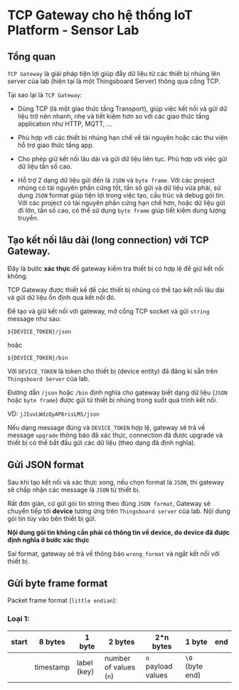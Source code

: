 # TCP Gateway cho hệ thống IoT Platform - Sensor Lab

## Tổng quan

`TCP Gateway` là giải pháp tiện lợi giúp đẩy dữ liệu từ các thiết bị nhúng lên server của lab (hiện tại là một Thingsboard Server) thông qua cổng TCP.

Tại sao lại là `TCP Gateway`:

- Dùng TCP (là một giao thức tầng Transport), giúp việc kết nối và gửi dữ liệu trở nên nhanh, nhẹ và tiết kiệm hơn so với các giao thức tầng application như HTTP, MQTT, ...

- Phù hợp với các thiết bị nhúng hạn chế về tài nguyên hoặc các thư viện hỗ trợ giao thức tầng app.

- Cho phép giữ kết nối lâu dài và gửi dữ liệu liên tục. Phù hợp với việc gửi dữ liệu tần số cao.

- Hỗ trợ 2 dạng dữ liệu gửi đến là `JSON` và `byte frame`. Với các project nhúng có tài nguyên phần cứng tốt, tần số gửi và dữ liệu vừa phải, sử dụng `JSON` format giúp tiện lợi trong việc tạo, cấu trúc và debug gói tin. Với các project có tài nguyên phần cứng hạn chế hơn, hoặc dữ liệu gửi đi lớn, tần số cao, có thể sử dụng `byte frame` giúp tiết kiệm dung lượng truyền.

## Tạo kết nối lâu dài (long connection) với TCP Gateway.

Đây là bước **xác thực** để gateway kiểm tra thiết bị có hợp lệ để giữ kết nối không.

TCP Gateway được thiết kế để các thiết bị nhúng có thể tạo kết nối lâu dài và gửi dữ liệu ổn định qua kết nối đó.

Để tạo và giữ kết nối với gateway, mở cổng TCP socket và gửi `string` message như sau:

```http
${DEVICE_TOKEN}/json
```

hoặc 

```http
${DEVICE_TOKEN}/bin
```

Với `DEVICE_TOKEN` là token cho thiết bị (device entity) đã đăng kí sẵn trên `Thingsboard Server` của lab.

Đường dẫn `/json` hoặc `/bin` định nghĩa cho gateway biết dạng dữ liệu (`JSON` hoặc `byte frame`) được gửi từ thiết bị nhúng trong suốt quá trình kết nối.

VD: `jJIuvLWdzQyAP6risLMS/json`

Nếu dạng message đúng và `DEVICE_TOKEN` hợp lệ, gateway sẽ trả về message `upgrade` thông báo đã xác thực, connection đã được upgrade và thiết bị có thể bắt đầu gửi các dữ liệu (theo dạng đã định nghĩa).

## Gửi JSON format

Sau khi tạo kết nối và xác thực xong, nếu chọn format là `JSON`, thì gateway sẽ chấp nhận các message là `JSON` từ thiết bị.

Rất đơn giản, cứ gửi gói tin string theo đúng `JSON format`, Gateway sẽ chuyển tiếp tới **device** tương ứng trên `Thingsboard server` của lab. Nội dung gói tin tùy vào bên thiết bị gửi.

**Nội dung gói tin không cần phải có thông tin về device, do device đã được định nghĩa ở bước xác thực**

Sai format, gateway sẽ trả về thông báo `wrong_format` và ngắt kết nối với thiết bị.

## Gửi byte frame format

Packet frame format (`little endian`):

### Loại 1: 

| start | 8 bytes | 1 byte | 2 bytes | 2*n bytes | 1 byte | end |
| --- | --- | --- | --- | --- | --- | --- |
|  | timestamp | label (key) | number of values (`n`)  | `n` payload values | `\0` (byte end) | |


